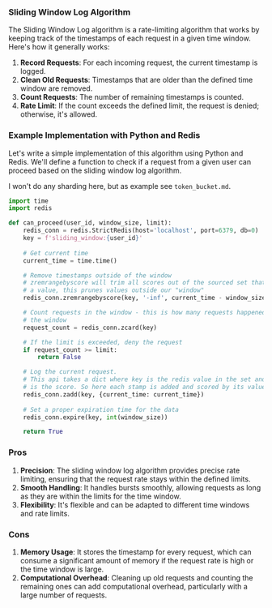 ### Sliding Window Log Algorithm

The Sliding Window Log algorithm is a rate-limiting algorithm that works by keeping track of the timestamps of each request in a given time window. Here's how it generally works:

1. **Record Requests**: For each incoming request, the current timestamp is logged.
2. **Clean Old Requests**: Timestamps that are older than the defined time window are removed.
3. **Count Requests**: The number of remaining timestamps is counted.
4. **Rate Limit**: If the count exceeds the defined limit, the request is denied; otherwise, it's allowed.

### Example Implementation with Python and Redis

Let's write a simple implementation of this algorithm using Python and Redis. We'll define a function to check if a request from a given user can proceed based on the sliding window log algorithm.

I won't do any sharding here, but as example see `token_bucket.md`.

```python
import time
import redis

def can_proceed(user_id, window_size, limit):
    redis_conn = redis.StrictRedis(host='localhost', port=6379, db=0)
    key = f'sliding_window:{user_id}'
    
    # Get current time
    current_time = time.time()

    # Remove timestamps outside of the window
    # zremrangebyscore will trim all scores out of the sourced set that are <
    # a value, this prunes values outside our "window"
    redis_conn.zremrangebyscore(key, '-inf', current_time - window_size)

    # Count requests in the window - this is how many requests happened in
    # the window
    request_count = redis_conn.zcard(key)

    # If the limit is exceeded, deny the request
    if request_count >= limit:
        return False

    # Log the current request. 
    # This api takes a dict where key is the redis value in the set and value
    # is the score. So here each stamp is added and scored by its value
    redis_conn.zadd(key, {current_time: current_time})
    
    # Set a proper expiration time for the data
    redis_conn.expire(key, int(window_size))

    return True
```

### Pros

1. **Precision**: The sliding window log algorithm provides precise rate limiting, ensuring that the request rate stays within the defined limits.
2. **Smooth Handling**: It handles bursts smoothly, allowing requests as long as they are within the limits for the time window.
3. **Flexibility**: It's flexible and can be adapted to different time windows and rate limits.

### Cons

1. **Memory Usage**: It stores the timestamp for every request, which can consume a significant amount of memory if the request rate is high or the time window is large.
2. **Computational Overhead**: Cleaning up old requests and counting the remaining ones can add computational overhead, particularly with a large number of requests.
